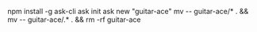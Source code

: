npm install -g ask-cli
ask init
ask new
"guitar-ace"
mv -- guitar-ace/* . && mv -- guitar-ace/.* . && rm -rf guitar-ace